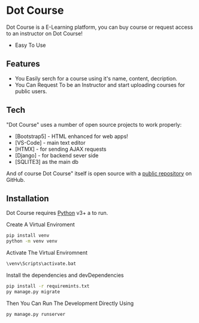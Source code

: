 # Dot Course

Dot Course is a E-Learning platform, you can buy course or request access to an instructor on Dot Course!  

- Easy To Use 

## Features

- You Easily serch for a course using it's name, content, decription.
- You Can Request To be an Instructor and start uploading courses for public users. 


## Tech

"Dot Course" uses a number of open source projects to work properly:

- [Bootstrap5] - HTML enhanced for web apps!
- [VS-Code] - main text editor
- [HTMX] - for sending AJAX requests
- [Django] - for backend sever side 
- [SQLITE3] as the main db 

And of course Dot Course" itself is open source with a [public repository](https://github.com/YousefSedik/Dot-Course/) on GitHub.

## Installation

Dot Course requires [Python](https://www.python.org/downloads/) v3+ a to run.

Create A Virtual Enviroment 
```sh
pip install venv 
python -m venv venv
```
Activate The Virtual Enviromnent 
```sh
\venv\Scripts\activate.bat
```
Install the dependencies and devDependencies
```sh
pip install -r requiremints.txt
py manage.py migrate 
```
Then You Can Run The Development Directly Using
```sh
py manage.py runserver  
```

